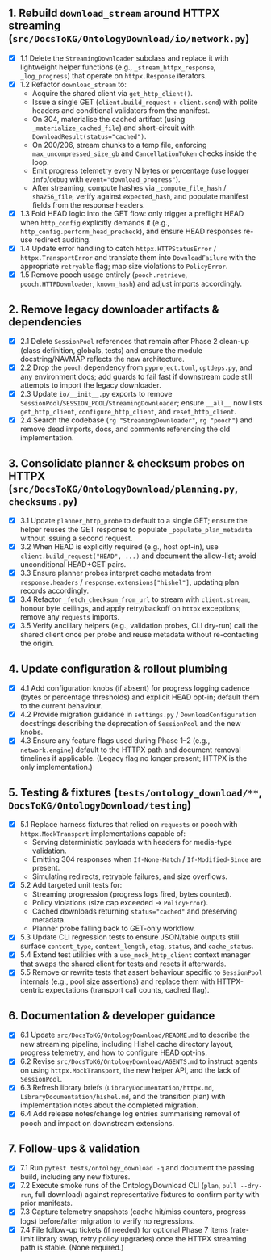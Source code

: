## 1. Rebuild `download_stream` around HTTPX streaming (`src/DocsToKG/OntologyDownload/io/network.py`)
- [x] 1.1 Delete the `StreamingDownloader` subclass and replace it with lightweight helper functions (e.g., `_stream_httpx_response`, `_log_progress`) that operate on `httpx.Response` iterators.
- [x] 1.2 Refactor `download_stream` to:
  - Acquire the shared client via `get_http_client()`.
  - Issue a single GET (`client.build_request` + `client.send`) with polite headers and conditional validators from the manifest.
  - On 304, materialise the cached artifact (using `_materialize_cached_file`) and short-circuit with `DownloadResult(status="cached")`.
  - On 200/206, stream chunks to a temp file, enforcing `max_uncompressed_size_gb` and `CancellationToken` checks inside the loop.
  - Emit progress telemetry every N bytes or percentage (use logger `info`/`debug` with `event="download_progress"`).
  - After streaming, compute hashes via `_compute_file_hash` / `sha256_file`, verify against `expected_hash`, and populate manifest fields from the response headers.
- [x] 1.3 Fold HEAD logic into the GET flow: only trigger a preflight HEAD when `http_config` explicitly demands it (e.g., `http_config.perform_head_precheck`), and ensure HEAD responses re-use redirect auditing.
- [x] 1.4 Update error handling to catch `httpx.HTTPStatusError` / `httpx.TransportError` and translate them into `DownloadFailure` with the appropriate `retryable` flag; map size violations to `PolicyError`.
- [x] 1.5 Remove pooch usage entirely (`pooch.retrieve`, `pooch.HTTPDownloader`, `known_hash`) and adjust imports accordingly.

## 2. Remove legacy downloader artifacts & dependencies
- [x] 2.1 Delete `SessionPool` references that remain after Phase 2 clean-up (class definition, globals, tests) and ensure the module docstring/NAVMAP reflects the new architecture.
- [x] 2.2 Drop the `pooch` dependency from `pyproject.toml`, `optdeps.py`, and any environment docs; add guards to fail fast if downstream code still attempts to import the legacy downloader.
- [x] 2.3 Update `io/__init__.py` exports to remove `SessionPool`/`SESSION_POOL`/`StreamingDownloader`; ensure `__all__` now lists `get_http_client`, `configure_http_client`, and `reset_http_client`.
- [x] 2.4 Search the codebase (`rg "StreamingDownloader"`, `rg "pooch"`) and remove dead imports, docs, and comments referencing the old implementation.

## 3. Consolidate planner & checksum probes on HTTPX (`src/DocsToKG/OntologyDownload/planning.py`, `checksums.py`)
- [x] 3.1 Update `planner_http_probe` to default to a single GET; ensure the helper reuses the GET response to populate `_populate_plan_metadata` without issuing a second request.
- [x] 3.2 When HEAD is explicitly required (e.g., host opt-in), use `client.build_request("HEAD", ...)` and document the allow-list; avoid unconditional HEAD+GET pairs.
- [x] 3.3 Ensure planner probes interpret cache metadata from `response.headers` / `response.extensions["hishel"]`, updating plan records accordingly.
- [x] 3.4 Refactor `_fetch_checksum_from_url` to stream with `client.stream`, honour byte ceilings, and apply retry/backoff on `httpx` exceptions; remove any `requests` imports.
- [x] 3.5 Verify ancillary helpers (e.g., validation probes, CLI dry-run) call the shared client once per probe and reuse metadata without re-contacting the origin.

## 4. Update configuration & rollout plumbing
- [x] 4.1 Add configuration knobs (if absent) for progress logging cadence (bytes or percentage thresholds) and explicit HEAD opt-in; default them to the current behaviour.
- [x] 4.2 Provide migration guidance in `settings.py` / `DownloadConfiguration` docstrings describing the deprecation of `SessionPool` and the new knobs.
- [x] 4.3 Ensure any feature flags used during Phase 1–2 (e.g., `network.engine`) default to the HTTPX path and document removal timelines if applicable. (Legacy flag no longer present; HTTPX is the only implementation.)

## 5. Testing & fixtures (`tests/ontology_download/**`, `DocsToKG/OntologyDownload/testing`)
- [x] 5.1 Replace harness fixtures that relied on `requests` or pooch with `httpx.MockTransport` implementations capable of:
  - Serving deterministic payloads with headers for media-type validation.
  - Emitting 304 responses when `If-None-Match` / `If-Modified-Since` are present.
  - Simulating redirects, retryable failures, and size overflows.
- [x] 5.2 Add targeted unit tests for:
  - Streaming progression (progress logs fired, bytes counted).
  - Policy violations (size cap exceeded → `PolicyError`).
  - Cached downloads returning `status="cached"` and preserving metadata.
  - Planner probe falling back to GET-only workflow.
- [x] 5.3 Update CLI regression tests to ensure JSON/table outputs still surface `content_type`, `content_length`, `etag`, `status`, and `cache_status`.
- [x] 5.4 Extend test utilities with a `use_mock_http_client` context manager that swaps the shared client for tests and resets it afterwards.
- [x] 5.5 Remove or rewrite tests that assert behaviour specific to `SessionPool` internals (e.g., pool size assertions) and replace them with HTTPX-centric expectations (transport call counts, cached flag).

## 6. Documentation & developer guidance
- [x] 6.1 Update `src/DocsToKG/OntologyDownload/README.md` to describe the new streaming pipeline, including Hishel cache directory layout, progress telemetry, and how to configure HEAD opt-ins.
- [x] 6.2 Revise `src/DocsToKG/OntologyDownload/AGENTS.md` to instruct agents on using `httpx.MockTransport`, the new helper API, and the lack of `SessionPool`.
- [x] 6.3 Refresh library briefs (`LibraryDocumentation/httpx.md`, `LibraryDocumentation/hishel.md`, and the transition plan) with implementation notes about the completed migration.
- [x] 6.4 Add release notes/change log entries summarising removal of pooch and impact on downstream extensions.

## 7. Follow-ups & validation
- [x] 7.1 Run `pytest tests/ontology_download -q` and document the passing build, including any new fixtures.
- [x] 7.2 Execute smoke runs of the OntologyDownload CLI (`plan`, `pull --dry-run`, full download) against representative fixtures to confirm parity with prior manifests.
- [x] 7.3 Capture telemetry snapshots (cache hit/miss counters, progress logs) before/after migration to verify no regressions.
- [x] 7.4 File follow-up tickets (if needed) for optional Phase 7 items (rate-limit library swap, retry policy upgrades) once the HTTPX streaming path is stable. (None required.)
